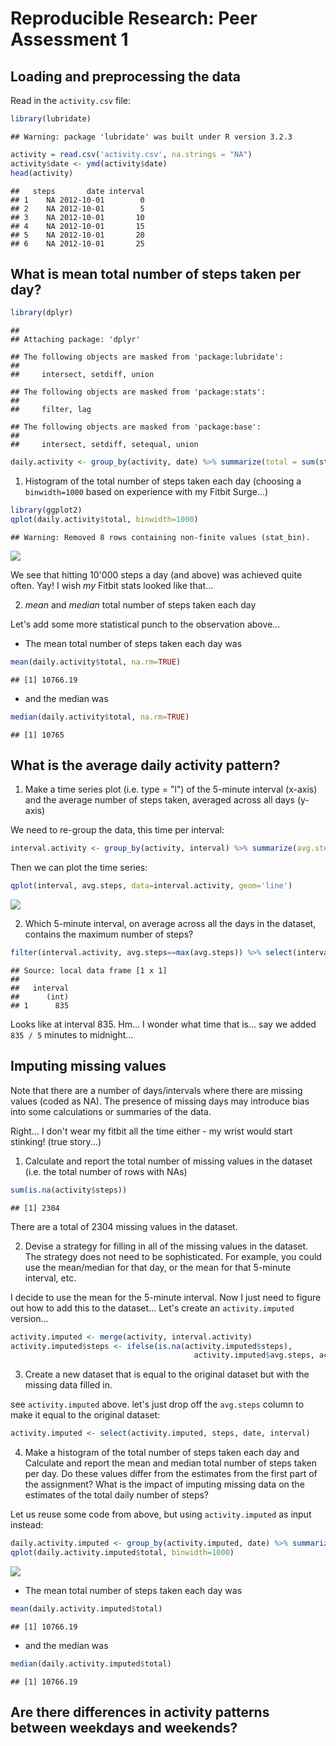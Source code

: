 # Reproducible Research: Peer Assessment 1


## Loading and preprocessing the data

Read in the `activity.csv` file:


```r
library(lubridate)
```

```
## Warning: package 'lubridate' was built under R version 3.2.3
```

```r
activity = read.csv('activity.csv', na.strings = "NA")
activity$date <- ymd(activity$date)
head(activity)
```

```
##   steps       date interval
## 1    NA 2012-10-01        0
## 2    NA 2012-10-01        5
## 3    NA 2012-10-01       10
## 4    NA 2012-10-01       15
## 5    NA 2012-10-01       20
## 6    NA 2012-10-01       25
```


## What is mean total number of steps taken per day?


```r
library(dplyr)
```

```
## 
## Attaching package: 'dplyr'
```

```
## The following objects are masked from 'package:lubridate':
## 
##     intersect, setdiff, union
```

```
## The following objects are masked from 'package:stats':
## 
##     filter, lag
```

```
## The following objects are masked from 'package:base':
## 
##     intersect, setdiff, setequal, union
```

```r
daily.activity <- group_by(activity, date) %>% summarize(total = sum(steps))
```

1. Histogram of the total number of steps taken each day 
(choosing a `binwidth=1000` based on experience with my Fitbit Surge...)


```r
library(ggplot2)
qplot(daily.activity$total, binwidth=1000)
```

```
## Warning: Removed 8 rows containing non-finite values (stat_bin).
```

![](PA1_template_files/figure-html/unnamed-chunk-3-1.png)

We see that hitting 10'000 steps a day (and above) was achieved quite often. Yay! I wish *my* Fitbit stats looked like that...


2. *mean* and *median* total number of steps taken each day

Let's add some more statistical punch to the observation above... 

- The mean total number of steps taken each day was 

```r
mean(daily.activity$total, na.rm=TRUE)
```

```
## [1] 10766.19
```
- and the median was 

```r
median(daily.activity$total, na.rm=TRUE)
```

```
## [1] 10765
```

## What is the average daily activity pattern?

1. Make a time series plot (i.e. type = "l") of the 5-minute interval (x-axis) and the average number of steps taken, averaged across all days (y-axis)

We need to re-group the data, this time per interval:


```r
interval.activity <- group_by(activity, interval) %>% summarize(avg.steps = mean(steps, na.rm = TRUE))
```

Then we can plot the time series:


```r
qplot(interval, avg.steps, data=interval.activity, geom='line')
```

![](PA1_template_files/figure-html/unnamed-chunk-7-1.png)

2. Which 5-minute interval, on average across all the days in the dataset, contains the maximum number of steps?


```r
filter(interval.activity, avg.steps==max(avg.steps)) %>% select(interval)
```

```
## Source: local data frame [1 x 1]
## 
##   interval
##      (int)
## 1      835
```

Looks like at interval 835. Hm... I wonder what time that is... say we added `835 / 5` minutes to midnight...


## Imputing missing values

Note that there are a number of days/intervals where there are missing values (coded as NA). The presence of missing days may introduce bias into some calculations or summaries of the data.

Right... I don't wear my fitbit all the time either - my wrist would start stinking! (true story...)

1. Calculate and report the total number of missing values in the dataset (i.e. the total number of rows with NAs)


```r
sum(is.na(activity$steps))
```

```
## [1] 2304
```

There are a total of 2304 missing values in the dataset.

2. Devise a strategy for filling in all of the missing values in the dataset. The strategy does not need to be sophisticated. For example, you could use the mean/median for that day, or the mean for that 5-minute interval, etc.

I decide to use the mean for the 5-minute interval. Now I just need to figure out how to add this to the dataset...
Let's create an `activity.imputed` version...


```r
activity.imputed <- merge(activity, interval.activity)
activity.imputed$steps <- ifelse(is.na(activity.imputed$steps), 
                                         activity.imputed$avg.steps, activity.imputed$steps)
```

3. Create a new dataset that is equal to the original dataset but with the missing data filled in.

see `activity.imputed` above. let's just drop off the `avg.steps` column to make it equal to the original dataset:


```r
activity.imputed <- select(activity.imputed, steps, date, interval)
```

4. Make a histogram of the total number of steps taken each day and Calculate and report the mean and median total number of steps taken per day. Do these values differ from the estimates from the first part of the assignment? What is the impact of imputing missing data on the estimates of the total daily number of steps?

Let us reuse some code from above, but using `activity.imputed` as input instead:


```r
daily.activity.imputed <- group_by(activity.imputed, date) %>% summarize(total = sum(steps))
qplot(daily.activity.imputed$total, binwidth=1000)
```

![](PA1_template_files/figure-html/unnamed-chunk-12-1.png)

- The mean total number of steps taken each day was 

```r
mean(daily.activity.imputed$total)
```

```
## [1] 10766.19
```
- and the median was 

```r
median(daily.activity.imputed$total)
```

```
## [1] 10766.19
```

## Are there differences in activity patterns between weekdays and weekends?
